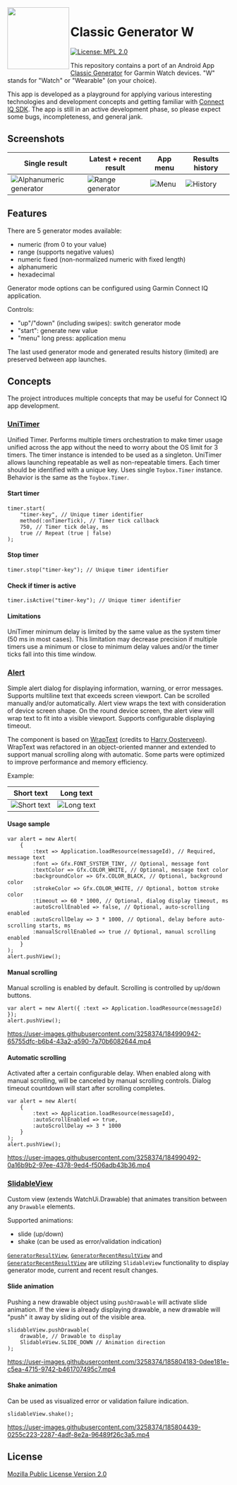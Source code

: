 <!-- markdownlint-disable MD033 -->
<!-- markdownlint-disable MD041 -->
<img align="left" width="140" height="140" src="https://user-images.githubusercontent.com/3258374/194433155-f19fb786-9c06-4391-a4ea-9504ee42c471.png" />
<!-- markdownlint-enable MD041 -->
<!-- markdownlint-enable MD033 -->

# Classic Generator W

[![License: MPL 2.0](https://img.shields.io/badge/License-MPL_2.0-brightgreen.svg)](https://opensource.org/licenses/MPL-2.0)

This repository contains a port of an Android App [Classic Generator](https://play.google.com/store/apps/details?id=me.venko.cg) for Garmin Watch devices. "W" stands for "Watch" or "Wearable" (on your choice).

This app is developed as a playground for applying various interesting technologies and development concepts and getting familiar with [Connect IQ SDK](https://developer.garmin.com/connect-iq/overview/). The app is still in an active development phase, so please expect some bugs, incompleteness, and general jank.

## Screenshots

Single result | Latest + recent result | App menu | Results history
------- | ------- | ------- | ------- |
![Alphanumeric generator](screenshots/cg-alphanum.png) | ![Range generator](screenshots/cg-range-plus-recent.png) | ![Menu](screenshots/cg-menu.png) | ![History](screenshots/cg-history.png)

## Features

There are 5 generator modes available:

* numeric (from 0 to your value)
* range (supports negative values)
* numeric fixed (non-normalized numeric with fixed length)
* alphanumeric
* hexadecimal

Generator mode options can be configured using Garmin Connect IQ application.

Controls:

* "up"/"down" (including swipes): switch generator mode
* "start": generate new value
* "menu" long press: application menu

The last used generator mode and generated results history (limited) are preserved between app launches.

## Concepts

The project introduces multiple concepts that may be useful for Connect IQ app development.

### [UniTimer](source/common/UniTimer.mc)

Unified Timer. Performs multiple timers orchestration to make timer usage unified across the app without the need to worry about the OS limit for 3 timers. The timer instance is intended to be used as a singleton. UniTimer allows launching repeatable as well as non-repeatable timers. Each timer should be identified with a unique key. Uses single `Toybox.Timer` instance. Behavior is the same as the `Toybox.Timer`.

#### Start timer

```monkey-c
timer.start(
    "timer-key", // Unique timer identifier
    method(:onTimerTick), // Timer tick callback
    750, // Timer tick delay, ms
    true // Repeat (true | false)
);
```

#### Stop timer

```monkey-c
timer.stop("timer-key"); // Unique timer identifier
```

#### Check if timer is active

```monkey-c
timer.isActive("timer-key"); // Unique timer identifier
```

#### Limitations

UniTimer minimum delay is limited by the same value as the system timer (50 ms in most cases). This limitation may decrease precision if multiple timers use a minimum or close to minimum delay values and/or the timer ticks fall into this time window.

### [Alert](source/view/common/Alert.mc)

Simple alert dialog for displaying information, warning, or error messages. Supports multiline text that exceeds screen viewport. Can be scrolled manually and/or automatically. Alert view wraps the text with consideration of device screen shape. On the round device screen, the alert view will wrap text to fit into a visible viewport. Supports configurable displaying timeout.

The component is based on [WrapText](https://gitlab.com/harryonline/fortune-quote/-/blob/1e70f80fa07028d6adcf2c39b79c80f0f538db36/source/WrapText.mc) (credits to [Harry Oosterveen](https://gitlab.com/harryonline)). WrapText was refactored in an object-oriented manner and extended to support manual scrolling along with automatic. Some parts were optimized to improve performance and memory efficiency.

Example:

Short text | Long text |
------- | ------- |
![Short text](screenshots/cg-alert-text-short.png) | ![Long text](screenshots/cg-alert-text-long.png)

#### Usage sample

```monkey-c
var alert = new Alert(
    {
        :text => Application.loadResource(messageId), // Required, message text
        :font => Gfx.FONT_SYSTEM_TINY, // Optional, message font
        :textColor => Gfx.COLOR_WHITE, // Optional, message text color
        :backgroundColor => Gfx.COLOR_BLACK, // Optional, background color
        :strokeColor => Gfx.COLOR_WHITE, // Optional, bottom stroke color
        :timeout => 60 * 1000, // Optional, dialog display timeout, ms
        :autoScrollEnabled => false, // Optional, auto-scrolling enabled
        :autoScrollDelay => 3 * 1000, // Optional, delay before auto-scrolling starts, ms
        :manualScrollEnabled => true // Optional, manual scrolling enabled
    }
);
alert.pushView();
```

#### Manual scrolling

Manual scrolling is enabled by default. Scrolling is controlled by up/down buttons.

```monkey-c
var alert = new Alert({ :text => Application.loadResource(messageId) });
alert.pushView();
```

<!-- markdownlint-disable MD034 -->
https://user-images.githubusercontent.com/3258374/184990942-65755dfc-b6b4-43a2-a590-7a70b6082644.mp4
<!-- markdownlint-enable MD034 -->

#### Automatic scrolling

Activated after a certain configurable delay. When enabled along with manual scrolling, will be canceled by manual scrolling controls. Dialog timeout countdown will start after scrolling completes.

```monkey-c
var alert = new Alert(
    {
        :text => Application.loadResource(messageId),
        :autoScrollEnabled => true,
        :autoScrollDelay => 3 * 1000
    }
);
alert.pushView();
```

<!-- markdownlint-disable MD034 -->
https://user-images.githubusercontent.com/3258374/184990492-0a16b9b2-97ee-4378-9ed4-f506adb43b36.mp4
<!-- markdownlint-enable MD034 -->

### [SlidableView](/source/view/common/SlidableView.mc)

Custom view (extends WatchUi.Drawable) that animates transition between any `Drawable` elements.

Supported animations:

* slide (up/down)
* shake (can be used as error/validation indication)

[`GeneratorResultView`](/source/view/generator/GeneratorResultView.mc), [`GeneratorRecentResultView`](/source/view/generator/GeneratorRecentResultView.mc) and [`GeneratorRecentResultView`](/source/view/generator/GeneratorModeView.mc) are utilizing `SlidableView` functionality to display generator mode, current and recent result changes.

#### Slide animation

Pushing a new drawable object using `pushDrawable` will activate slide animation. If the view is already displaying drawable, a new drawable will "push" it away by sliding out of the visible area.

```monkey-c
slidableView.pushDrawable(
    drawable, // Drawable to display
    SlidableView.SLIDE_DOWN // Animation direction
);
```

<!-- markdownlint-disable MD034 -->
https://user-images.githubusercontent.com/3258374/185804183-0dee181e-c5ea-4715-9742-b461707495c7.mp4
<!-- markdownlint-enable MD034 -->

#### Shake animation

Can be used as visualized error or validation failure indication.

```monkey-c
slidableView.shake();
```

<!-- markdownlint-disable MD034 -->
https://user-images.githubusercontent.com/3258374/185804439-0255c223-2287-4adf-8e2a-96489f26c3a5.mp4
<!-- markdownlint-enable MD034 -->

## License

[Mozilla Public License Version 2.0](/LICENSE)
